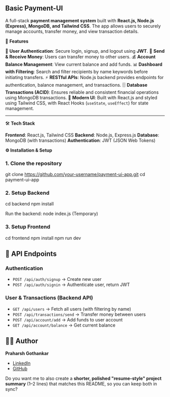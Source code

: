 
## Basic Payment-UI

A full-stack **payment management system** built with **React.js, Node.js (Express), MongoDB, and Tailwind CSS**.
The app allows users to securely manage accounts, transfer money, and view transaction details.



🚀 **Features**

🔐 **User Authentication**: Secure login, signup, and logout using **JWT**.
💸 **Send & Receive Money**: Users can transfer money to other users.
💰 **Account Balance Management**: View current balance and add funds.
📊 **Dashboard with Filtering**: Search and filter recipients by name keywords before initiating transfers.
⚡ **RESTful APIs**: Node.js backend provides endpoints for authentication, balance management, and transactions.
🗄 **Database Transactions (ACID)**: Ensures reliable and consistent financial operations using MongoDB transactions.
🎨 **Modern UI**: Built with React.js and styled using Tailwind CSS, with React Hooks (`useState`, `useEffect`) for state management.

---

🛠 **Tech Stack**

**Frontend**: React.js, Tailwind CSS
**Backend**: Node.js, Express.js
**Database**: MongoDB (with transactions)
**Authentication**: JWT (JSON Web Tokens)



**⚙️ Installation & Setup**

### 1. Clone the repository
git clone https://github.com/your-username/payment-ui-app.git
cd payment-ui-app


### 2. Setup Backend
cd backend
npm install

Run the backend:
node index.js (Temporary)


### 3. Setup Frontend
cd frontend
npm install
npm run dev

## 📌 API Endpoints

### Authentication

* `POST /api/auth/signup` → Create new user
* `POST /api/auth/signin` → Authenticate user, return JWT

### User & Transactions (Backend API)

* `GET /api/users` → Fetch all users (with filtering by name)
* `POST /api/transactions/send` → Transfer money between users
* `POST /api/account/add` → Add funds to user account
* `GET /api/account/balance` → Get current balance


## 👨‍💻 Author

**Praharsh Gothankar**

* [LinkedIn](https://www.linkedin.com/in/praharsh-gothankar/)
* [GitHub](https://github.com/your-username)




Do you want me to also create a **shorter, polished "resume-style" project summary** (1–2 lines) that matches this README, so you can keep both in sync?
